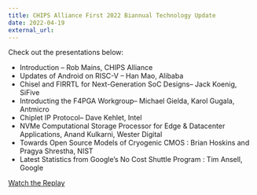 ```yaml
---
title: CHIPS Alliance First 2022 Biannual Technology Update
date: 2022-04-19
external_url: 
---
```


Check out the presentations below:

- Introduction – Rob Mains, CHIPS Alliance
- Updates of Android on RISC-V – Han Mao, Alibaba
- Chisel and FIRRTL for Next-Generation SoC Designs– Jack Koenig, SiFive
- Introducting the F4PGA Workgroup– Michael Gielda, Karol Gugala, Antmicro
- Chiplet IP Protocol– Dave Kehlet, Intel
- NVMe Computational Storage Processor for Edge & Datacenter Applications, Anand Kulkarni, Wester Digital
- Towards Open Source Models of Cryogenic CMOS  : Brian Hoskins and Pragya Shrestha, NIST
- Latest Statistics from Google’s No Cost Shuttle Program : Tim Ansell, Google

[Watch the Replay](https://www.youtube.com/watch?v=L4saSRKnMF8&t=411s)
